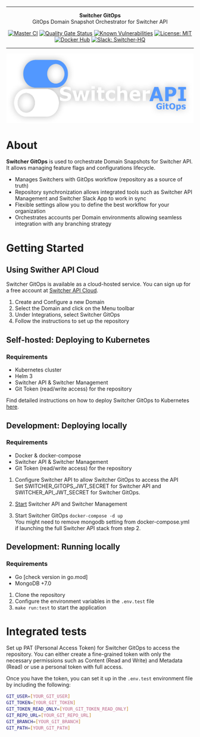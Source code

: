 ***

<div align="center">
<b>Switcher GitOps</b><br>
GitOps Domain Snapshot Orchestrator for Switcher API
</div>

<div align="center">

[![Master CI](https://github.com/switcherapi/switcher-gitops/actions/workflows/master.yml/badge.svg?branch=master)](https://github.com/switcherapi/switcher-gitops/actions/workflows/master.yml)
[![Quality Gate Status](https://sonarcloud.io/api/project_badges/measure?project=switcherapi_switcher-gitops&metric=alert_status)](https://sonarcloud.io/dashboard?id=switcherapi_switcher-gitops)
[![Known Vulnerabilities](https://snyk.io/test/github/switcherapi/switcher-gitops/badge.svg)](https://snyk.io/test/github/switcherapi/switcher-gitops)
[![License: MIT](https://img.shields.io/badge/License-MIT-yellow.svg)](https://opensource.org/licenses/MIT)
[![Docker Hub](https://img.shields.io/docker/pulls/trackerforce/switcher-gitops.svg)](https://hub.docker.com/r/trackerforce/switcher-gitops)
[![Slack: Switcher-HQ](https://img.shields.io/badge/slack-@switcher/hq-blue.svg?logo=slack)](https://switcher-hq.slack.com/)

</div>

***

![Switcher API: Cloud-based Feature Flag API](https://github.com/switcherapi/switcherapi-assets/blob/master/logo/switcherapi_gitops.png)

# About  
**Switcher GitOps** is used to orchestrate Domain Snapshots for Switcher API. It allows managing feature flags and configurations lifecycle.

- Manages Switchers with GitOps workflow (repository as a source of truth)
- Repository synchronization allows integrated tools such as Switcher API Management and Switcher Slack App to work in sync
- Flexible settings allow you to define the best workflow for your organization
- Orchestrates accounts per Domain environments allowing seamless integration with any branching strategy

# Getting Started

## Using Swither API Cloud

Switcher GitOps is available as a cloud-hosted service. You can sign up for a free account at [Switcher API Cloud](https://cloud.switcherapi.com).

1. Create and Configure a new Domain
2. Select the Domain and click on the Menu toolbar
3. Under Integrations, select Switcher GitOps
4. Follow the instructions to set up the repository

## Self-hosted: Deploying to Kubernetes

### Requirements
- Kubernetes cluster
- Helm 3
- Switcher API & Switcher Management
- Git Token (read/write access) for the repository

Find detailed instructions on how to deploy Switcher GitOps to Kubernetes [here](https://github.com/switcherapi/helm-charts).

## Development: Deploying locally

### Requirements
- Docker & docker-compose
- Switcher API & Switcher Management
- Git Token (read/write access) for the repository

1. Configure Switcher API to allow Switcher GitOps to access the API<br>
Set SWITCHER_GITOPS_JWT_SECRET for Switcher API and SWITCHER_API_JWT_SECRET for Switcher GitOps.

2. [Start](https://github.com/switcherapi/switcher-api?tab=readme-ov-file#running-switcher-api-from-docker-composer-manifest-file) Switcher API and Switcher Management
3. Start Switcher GitOps `docker-compose -d up`<br>
You might need to remove mongodb setting from docker-compose.yml if launching the full Switcher API stack from step 2.

## Development: Running locally

### Requirements
- Go [check version in go.mod]
- MongoDB +7.0

1. Clone the repository
2. Configure the environment variables in the `.env.test` file
3. `make run:test` to start the application

# Integrated tests

Set up PAT (Personal Access Token) for Switcher GitOps to access the repository. You can either create a fine-grained token with only the necessary permissions such as Content (Read and Write) and Metadata (Read) or use a personal token with full access.

Once you have the token, you can set it up in the `.env.test` environment file by including the following:
```bash
GIT_USER=[YOUR_GIT_USER]
GIT_TOKEN=[YOUR_GIT_TOKEN]
GIT_TOKEN_READ_ONLY=[YOUR_GIT_TOKEN_READ_ONLY]
GIT_REPO_URL=[YOUR_GIT_REPO_URL]
GIT_BRANCH=[YOUR_GIT_BRANCH]
GIT_PATH=[YOUR_GIT_PATH]
```